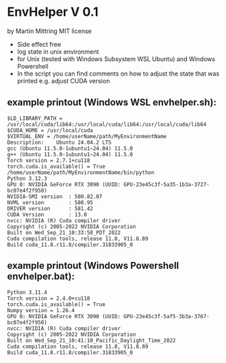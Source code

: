 # EnvHelper V 0.1

by Martin Mittring
MIT license

* Side effect free
* log state in unix environment
* for Unix (tested with Windows Subsystem WSL Ubuntu) and Windows Powershell
* In the script you can find comments on how to adjust the state that was printed e.g. adjust CUDA version 

## example printout (Windows WSL envhelper.sh):

```shell
$LD_LIBRARY_PATH = /usr/local/cuda/lib64:/usr/local/cuda/lib64:/usr/local/cuda/lib64
$CUDA_HOME = /usr/local/cuda
$VIRTUAL_ENV = /home/userName/path/MyEnvironmentName
Description:    Ubuntu 24.04.2 LTS
gcc (Ubuntu 11.5.0-1ubuntu1~24.04) 11.5.0
g++ (Ubuntu 11.5.0-1ubuntu1~24.04) 11.5.0
Torch version = 2.7.1+cu118
torch.cuda.is_available() = True
/home/userName/path/MyEnvironmentName/bin/python
Python 3.12.3
GPU 0: NVIDIA GeForce RTX 3090 (UUID: GPU-23e45c3f-5a35-1b3a-3727-bc07e4f2f950)
NVIDIA-SMI version  : 580.82.07
NVML version        : 580.95
DRIVER version      : 581.42
CUDA Version        : 13.0
nvcc: NVIDIA (R) Cuda compiler driver
Copyright (c) 2005-2022 NVIDIA Corporation
Built on Wed_Sep_21_10:33:58_PDT_2022
Cuda compilation tools, release 11.8, V11.8.89
Build cuda_11.8.r11.8/compiler.31833905_0
```

## example printout (Windows Powershell envhelper.bat):

```shell
Python 3.11.4
Torch version = 2.4.0+cu118
torch.cuda.is_available() = True
Numpy version = 1.26.4
GPU 0: NVIDIA GeForce RTX 3090 (UUID: GPU-23e45c3f-5af5-3b3a-3767-bc07e4f2f950)
nvcc: NVIDIA (R) Cuda compiler driver
Copyright (c) 2005-2022 NVIDIA Corporation
Built on Wed_Sep_21_10:41:10_Pacific_Daylight_Time_2022
Cuda compilation tools, release 11.8, V11.8.89
Build cuda_11.8.r11.8/compiler.31833905_0
```
